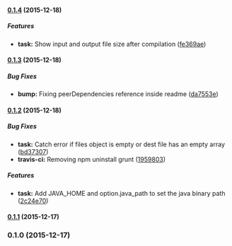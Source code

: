 <a name="0.1.4"></a>
#### [0.1.4](https://github.com/ShrimpDev/grunt-google-closure-tools-compiler/compare/v0.1.2...v0.1.4) (2015-12-18)

##### Features

* **task:** Show input and output file size after compilation ([fe369ae](https://github.com/ShrimpDev/grunt-google-closure-tools-compiler/commit/fe369ae))



<a name="0.1.3"></a>
#### [0.1.3](https://github.com/ShrimpDev/grunt-google-closure-tools-compiler/compare/v0.1.2...v0.1.3) (2015-12-18)


##### Bug Fixes

* **bump:** Fixing peerDependencies reference inside readme ([da7553e](https://github.com/ShrimpDev/grunt-google-closure-tools-compiler/commit/da7553e))



<a name="0.1.2"></a>
#### [0.1.2](https://github.com/ShrimpDev/grunt-google-closure-tools-compiler/compare/v0.1.1...v0.1.2) (2015-12-18)


##### Bug Fixes

* **task:** Catch error if files object is empty or dest file has an empty array ([bd37307](https://github.com/ShrimpDev/grunt-google-closure-tools-compiler/commit/bd37307))
* **travis-ci:** Removing npm uninstall grunt ([1959803](https://github.com/ShrimpDev/grunt-google-closure-tools-compiler/commit/1959803))

##### Features

* **task:** Add JAVA_HOME and option.java_path to set the java binary path ([2c24e70](https://github.com/ShrimpDev/grunt-google-closure-tools-compiler/commit/2c24e70))



<a name="0.1.1"></a>
#### [0.1.1](https://github.com/ShrimpDev/grunt-google-closure-tools-compiler/compare/v0.1.0...v0.1.1) (2015-12-17)




<a name="0.1.0"></a>
### 0.1.0 (2015-12-17)




